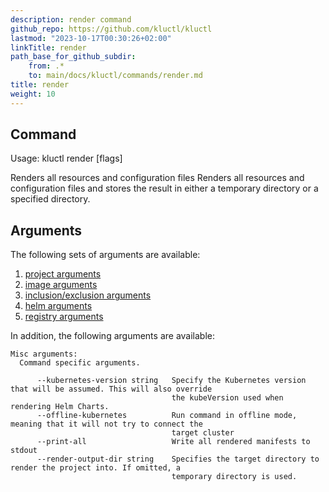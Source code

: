```yaml
---
description: render command
github_repo: https://github.com/kluctl/kluctl
lastmod: "2023-10-17T00:30:26+02:00"
linkTitle: render
path_base_for_github_subdir:
    from: .*
    to: main/docs/kluctl/commands/render.md
title: render
weight: 10
---
```




## Command
<!-- BEGIN SECTION "render" "Usage" false -->
Usage: kluctl render [flags]

Renders all resources and configuration files
Renders all resources and configuration files and stores the result in either
a temporary directory or a specified directory.

<!-- END SECTION -->

## Arguments
The following sets of arguments are available:
1. [project arguments](./common-arguments.md#project-arguments)
1. [image arguments](./common-arguments.md#image-arguments)
1. [inclusion/exclusion arguments](./common-arguments.md#inclusionexclusion-arguments)
1. [helm arguments](./common-arguments.md#helm-arguments)
1. [registry arguments](./common-arguments.md#registry-arguments)

In addition, the following arguments are available:
<!-- BEGIN SECTION "render" "Misc arguments" true -->
```
Misc arguments:
  Command specific arguments.

      --kubernetes-version string   Specify the Kubernetes version that will be assumed. This will also override
                                    the kubeVersion used when rendering Helm Charts.
      --offline-kubernetes          Run command in offline mode, meaning that it will not try to connect the
                                    target cluster
      --print-all                   Write all rendered manifests to stdout
      --render-output-dir string    Specifies the target directory to render the project into. If omitted, a
                                    temporary directory is used.

```
<!-- END SECTION -->
